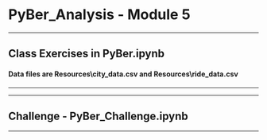 # PyBer_Analysis - Module 5
---
## Class Exercises in PyBer.ipynb
#### Data files are Resources\city_data.csv and Resources\ride_data.csv
---
---
## Challenge - PyBer_Challenge.ipynb
---



